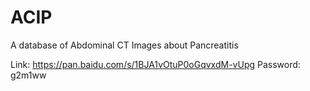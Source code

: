 # ACIP
A database of Abdominal CT Images about Pancreatitis

Link: https://pan.baidu.com/s/1BJA1vOtuP0oGqvxdM-vUpg 
Password: g2m1ww

